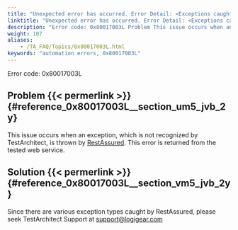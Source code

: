 ```yaml
--- 
title: "Unexpected error has occurred. Error Detail: <Exceptions caught by RestAssured>"
linktitle: "Unexpected error has occurred. Error Detail: <Exceptions caught by RestAssured>"
description: "Error code: 0x80017003L Problem This issue occurs when an exception, which is not recognized by TestArchitect , is thrown by RestAssured . This error is returned from the tested web service. Solution ..."
weight: 107
aliases: 
    - /TA_FAQ/Topics/0x80017003L.html
keywords: "automation errors, 0x80017003L"
---
```


Error code: 0x80017003L

## Problem {{< permerlink >}} {#reference_0x80017003L__section_um5_jvb_2y} 

This issue occurs when an exception, which is not recognized by TestArchitect, is thrown by [RestAssured](http://rest-assured.io/). This error is returned from the tested web service.

## Solution {{< permerlink >}} {#reference_0x80017003L__section_vm5_jvb_2y} 

Since there are various exception types caught by RestAssured, please seek TestArchitect Support at [support@logigear.com](mailto:support@logigear.com)



